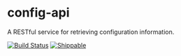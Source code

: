# config-api
A RESTful service for retrieving configuration information.

[![Build Status](https://travis-ci.org/Jaaromy/config-api.svg?style=shield)](https://travis-ci.org/Jaaromy/config-api)
[![Shippable](https://img.shields.io/shippable/565a72f31895ca44742480ed.svg)](https://app.shippable.com/projects/565a72f31895ca44742480ed)
